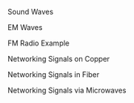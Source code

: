 Sound Waves

EM Waves

FM Radio Example

Networking Signals on Copper

Networking Signals in Fiber

Networking Signals via Microwaves
